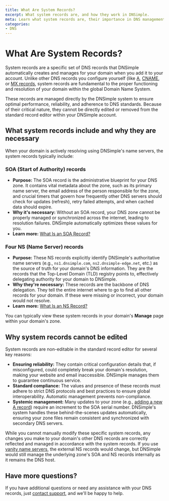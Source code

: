 ```yaml
---
title: What Are System Records?
excerpt: What system records are, and how they work in DNSimple.
meta: Learn what system records are, their importance in DNS management, and why you cannot edit them.
categories:
- DNS
---
```


# What Are System Records?
System records are a specific set of DNS records that DNSimple automatically creates and manages for your domain when you add it to your account. Unlike other DNS records you configure yourself (like [A](/articles/a-record/), [CNAME](/articles/cname-record/), or [MX records](/articles/mx-record/), system records are fundamental to the proper functioning and resolution of your domain within the global Domain Name System.

These records are managed directly by the DNSimple system to ensure optimal performance, reliability, and adherence to DNS standards. Because of their critical nature, they cannot be directly edited or removed from the standard record editor within your DNSimple account.

## What system records include and why they are necessary
When your domain is actively resolving using DNSimple's name servers, the system records typically include:

### SOA (Start of Authority) records
- **Purpose:** The SOA record is the administrative blueprint for your DNS zone. It contains vital metadata about the zone, such as its primary name server, the email address of the person responsible for the zone, and crucial timers that govern how frequently other DNS servers should check for updates (refresh), retry failed attempts, and when cached data should expire.
- **Why it's necessary:** Without an SOA record, your DNS zone cannot be properly managed or synchronized across the internet, leading to resolution failures. DNSimple automatically optimizes these values for you.
- **Learn more:** [What Is an SOA Record?](/articles/soa-record/)

### Four NS (Name Server) records
- **Purpose:** These NS records explicitly identify DNSimple's authoritative name servers (e.g., `ns1.dnsimple.com`, `ns2.dnsimple-edge.net`, etc.) as the source of truth for your domain's DNS information. They are the records that the Top-Level Domain (TLD) registry points to, effectively delegating authority for your domain to DNSimple.
- **Why they're necessary:** These records are the backbone of DNS delegation. They tell the entire internet where to go to find all other records for your domain. If these were missing or incorrect, your domain would not resolve.
- **Learn more:** [What Is an NS Record?](/articles/ns-record/) 

You can typically view these system records in your domain's **Manage** page within your domain's zone.

## Why system records cannot be edited
System records are non-editable in the standard record editor for several key reasons:

- **Ensuring reliability:** They contain critical configuration details that, if misconfigured, could completely break your domain's resolution, making your website and email inaccessible. DNSimple manages them to guarantee continuous service.
- **Standard compliance:** The values and presence of these records must adhere to strict DNS protocols and best practices to ensure global interoperability. Automatic management prevents non-compliance.
- **Systemic management:** Many updates to your zone (e.g., [adding a new A record](/articles/manage-a-record/)) require an increment to the SOA serial number. DNSimple's system handles these behind-the-scenes updates automatically, ensuring your zone files remain consistent and synchronized with secondary DNS servers.

While you cannot manually modify these specific system records, any changes you make to your domain's other DNS records are correctly reflected and managed in accordance with the system records. If you use [vanity name servers](/articles/what-are-vanity-name-servers/), the external NS records would change, but DNSimple would still manage the underlying zone's SOA and NS records internally as it remains the DNS host.

## Have more questions?
If you have additional questions or need any assistance with your DNS records, just [contact support](https://dnsimple.com/feedback), and we'll be happy to help.
